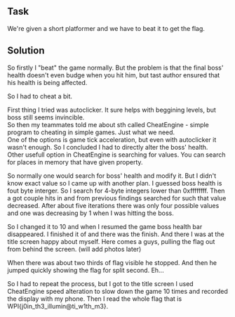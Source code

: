 ## Task

We're given a short platformer and we have to beat it to get the flag.

## Solution

So firstly I "beat" the game normally. But the problem is that the final boss' health doesn't even budge when you hit him, but tast author ensured that his health is being affected.

So I had to cheat a bit.

First thing I tried was autoclicker. It sure helps with beggining levels, but boss still seems invincible. <br>
So then my teammates told me about sth called CheatEngine - simple program to cheating in simple games. Just what we need. <br>
One of the options is game tick acceleration, but even with autoclicker it wasn't enough. So I concluded I had to directly alter the boss' health. <br>
Other usefull option in CheatEngine is searching for values. You can search for places in memory that have given property.

So normally one would search for boss' health and modify it. But I didn't know exact value so I came up with another plan. I guessed boss health is fout byte interger. So I search for 4-byte integers lower than 0xffffffff. Then a got couple hits in and from previous findings searched for such that value decreased. After about five iterations there was only four possible values and one was decreasing by 1 when I was hitting the boss. 

So I changed it to 10 and when I resumed the game boss health bar disappeared. I finished it of and there was the finish. And there I was at the title screen happy about myself. Here comes a guys, pulling the flag out from behind the screen.
(will add photos later) <br>

When there was about two thirds of flag visible he stopped. And then he jumped quickly showing the flag for split second. Eh...

So I had to repeat the process, but I got to the title screen I used CheatEngine speed alteration to slow down the game 10 times and recorded the display with my phone. Then I read the whole flag that is WPI{j0in_th3_illumin@ti_w1th_m3}.
